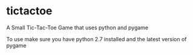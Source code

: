 tictactoe
=========

A Small Tic-Tac-Toe Game that uses python and pygame

To use make sure you have python 2.7 installed and the latest version of pygame
